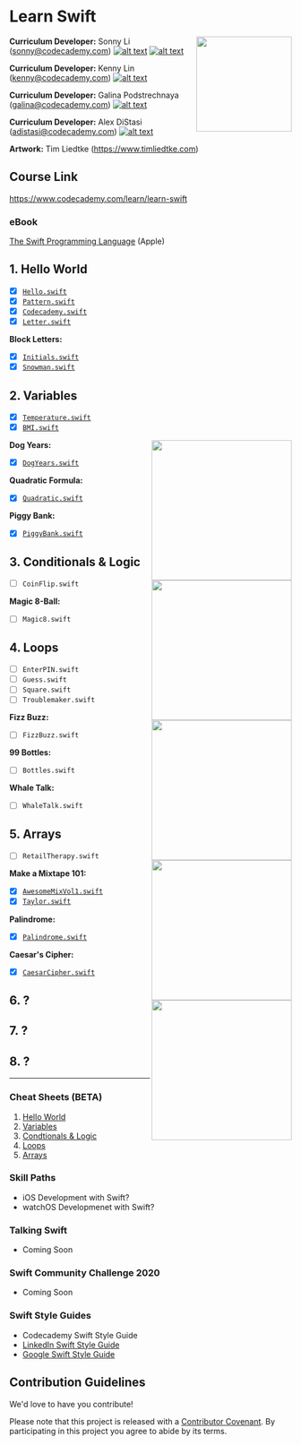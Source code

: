 # Learn Swift

<a href="https://www.codecademy.com" target="_blank"><img src="https://github.com/Codecademy/learn-cpp/blob/master/logo.png" align="right" width=170;></a>

<!-- [![](https://img.shields.io/badge/language-English-blue.svg)](./README.md) -->

**Curriculum Developer:** Sonny Li (sonny@codecademy.com) [![alt text][2]][2.1] [![alt text][1]][1.1]

<!-- links to social media icons -->

<!-- icons without padding -->

[1]: http://i.imgur.com/wWzX9uB.png (twitter icon without padding)
[2]: http://i.imgur.com/9I6NRUm.png (github icon without padding)
[3]: http://i.imgur.com/fep1WsG.png (facebook icon without padding)
[4]: http://i.imgur.com/VlgBKQ9.png (google plus icon without padding)
[5]: http://i.imgur.com/jDRp47c.png (tumblr icon without padding)
[6]: http://i.imgur.com/Vvy3Kru.png (dribbble icon without padding)

<!-- links to social media accounts -->

[1.1]: http://www.twitter.com/sonnynomnom
[2.1]: http://www.github.com/sonnynomnom

[2.2]: http://www.github.com/linkcoding

[2.3]: http://www.github.com/galinap684

[2.4]: http://www.github.com/adistasicc
    
**Curriculum Developer:** Kenny Lin (kenny@codecademy.com) [![alt text][2]][2.2]

**Curriculum Developer:** Galina Podstrechnaya (galina@codecademy.com) [![alt text][2]][2.3]

**Curriculum Developer:** Alex DiStasi (adistasi@codecademy.com) [![alt text][2]][2.4]

**Artwork:** Tim Liedtke (https://www.timliedtke.com)

## Course Link ##

https://www.codecademy.com/learn/learn-swift

### eBook ###

[The Swift Programming Language](https://books.apple.com/us/book/the-swift-programming-language-swift-5-1/id881256329) (Apple)

## 1. Hello World ##

- [x] [`Hello.swift`](1-hello-world/Hello.swift)
- [x] [`Pattern.swift`](1-hello-world/Pattern.swift)
- [x] [`Codecademy.swift`](1-hello-world/Codecademy.swift)
- [x] [`Letter.swift`](1-hello-world/Letter.swift)

**Block Letters:**

- [x] [`Initials.swift`](1-hello-world/block-letters/Initials.swift)
- [x] [`Snowman.swift`](1-hello-world/block-letters/Snowman.swift)

## 2. Variables ##

- [x] [`Temperature.swift`](2-variables/Temperature.swift)
- [x] [`BMI.swift`](2-variables/BMI.swift)

**Dog Years:**
<img src="https://github.com/Codecademy/learn-cpp/blob/master/2-variables/dog-years/dog.gif" align="right" width=250;>

- [x] [`DogYears.swift`](2-variables/dog-years/DogYears.swift)

**Quadratic Formula:**
<img src="https://github.com/Codecademy/learn-cpp/blob/master/2-variables/quadratic-formula/graph.gif" align="right" width=250;>

- [x] [`Quadratic.swift`](2-variables/quadratic-formula/Quadratic.swift)

**Piggy Bank:**
<img src="https://github.com/Codecademy/learn-cpp/blob/master/2-variables/piggy-bank/piggy-bank.gif" align="right" width=250;>

- [x] [`PiggyBank.swift`](2-variables/piggy-bank/PiggyBank.swift)

## 3. Conditionals & Logic ##

- [ ] `CoinFlip.swift`

**Magic 8-Ball:**
<img src="https://github.com/Codecademy/learn-cpp/blob/master/3-conditionals-and-logic/magic-8-ball/magic8ball.gif" align="right" width=250;>

- [ ] `Magic8.swift`

## 4. Loops ##

- [ ] `EnterPIN.swift`
- [ ] `Guess.swift`
- [ ] `Square.swift`
- [ ] `Troublemaker.swift`

**Fizz Buzz:**
<img src="https://github.com/Codecademy/learn-cpp/blob/master/4-loops/fizzbuzz/fizzbuzz.gif" align="right" width=250;>

- [ ] `FizzBuzz.swift`

**99 Bottles:**

- [ ] `Bottles.swift`

**Whale Talk:**

- [ ] `WhaleTalk.swift`

## 5. Arrays ##

- [ ] `RetailTherapy.swift`

**Make a Mixtape 101:**

- [x] [`AwesomeMixVol1.swift`](https://github.com/Codecademy/learn-swift/blob/master/5-arrays/mixtape/AwesomeMixVol1.swift)
- [x] [`Taylor.swift`](https://github.com/Codecademy/learn-swift/blob/master/5-arrays/mixtape/Taylor.swift)

**Palindrome:**

- [x] [`Palindrome.swift`](https://github.com/Codecademy/learn-swift/blob/master/5-arrays/palindrome/Palindrome.swift)

**Caesar's Cipher:**

- [x] [`CaesarCipher.swift`](https://github.com/Codecademy/learn-swift/blob/master/5-arrays/caesar-cipher/CaesarCipher.swift)

## 6. ? ##

## 7. ? ##

## 8. ? ##

---

### Cheat Sheets (BETA) ###

1. [Hello World](https://www.codecademy.com/learn/learn-swift/modules/learn-swift-hello-world/reference)
2. [Variables](https://www.codecademy.com/learn/learn-swift/modules/learn-swift-variables/reference)
3. [Condtionals & Logic](https://www.codecademy.com/learn/learn-swift/modules/learn-swift-conditionals/reference)
4. [Loops](https://www.codecademy.com/learn/learn-swift/modules/learn-swift-loops/reference)
5. [Arrays](https://www.codecademy.com/learn/learn-swift/modules/learn-swift-arrays/reference)

### Skill Paths ###

- iOS Development with Swift?
- watchOS Developmenet with Swift?

### Talking Swift ###

- Coming Soon

### Swift Community Challenge 2020 ###

* Coming Soon

### Swift Style Guides ###

* Codecademy Swift Style Guide
* [LinkedIn Swift Style Guide](https://github.com/linkedin/swift-style-guide)
* [Google Swift Style Guide](https://google.github.io/swift/)

## Contribution Guidelines

We'd love to have you contribute! 

Please note that this project is released with a [Contributor Covenant](https://www.contributor-covenant.org).
By participating in this project you agree to abide by its terms.
